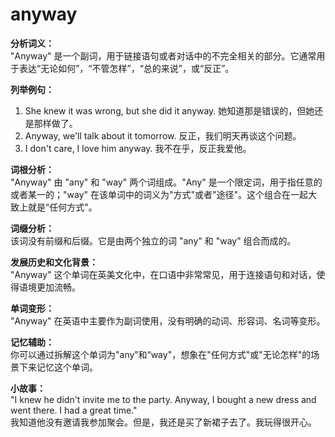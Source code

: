 # anyway

**分析词义：**  
"Anyway" 是一个副词，用于链接语句或者对话中的不完全相关的部分。它通常用于表达“无论如何”，“不管怎样”，“总的来说”，或“反正”。

  

**列举例句：**

  

1.  She knew it was wrong, but she did it anyway. 她知道那是错误的，但她还是那样做了。
2.  Anyway, we'll talk about it tomorrow. 反正，我们明天再谈这个问题。
3.  I don't care, I love him anyway. 我不在乎，反正我爱他。

  

**词根分析：**  
"Anyway" 由 "any" 和 "way" 两个词组成。"Any" 是一个限定词，用于指任意的或者某一的；"way" 在该单词中的词义为"方式"或者"途径"。这个组合在一起大致上就是“任何方式"。

  

**词缀分析：**  
该词没有前缀和后缀。它是由两个独立的词 "any" 和 "way" 组合而成的。

  

**发展历史和文化背景：**  
"Anyway" 这个单词在英美文化中，在口语中非常常见，用于连接语句和对话，使得语境更加流畅。

  

**单词变形：**  
"Anyway" 在英语中主要作为副词使用，没有明确的动词、形容词、名词等变形。

  

**记忆辅助：**  
你可以通过拆解这个单词为"any”和“way"，想象在"任何方式"或"无论怎样"的场景下来记忆这个单词。

  

**小故事：**  
"I knew he didn't invite me to the party. Anyway, I bought a new dress and went there. I had a great time."  
我知道他没有邀请我参加聚会。但是，我还是买了新裙子去了。我玩得很开心。
